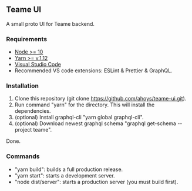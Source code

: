 ## Teame UI
A small proto UI for Teame backend.

### Requirements
- [Node >= 10](https://nodejs.org/en/)
- [Yarn >= v.1.12](https://yarnpkg.com/en/docs/install)
- [Visual Studio Code](https://code.visualstudio.com/download)
- Recommended VS code extensions: ESLint & Prettier & GraphQL.

### Installation
1. Clone this repository (git clone https://github.com/ahoys/teame-ui.git).
2. Run command "yarn" for the directory. This will install the dependencies.
3. (optional) Install graphql-cli "yarn global graphql-cli".
4. (optional) Download newest graphql schema "graphql get-schema --project teame".

Done.

### Commands
- "yarn build": builds a full production release.
- "yarn start": starts a development server.
- "node dist/server": starts a production server (you must build first).
